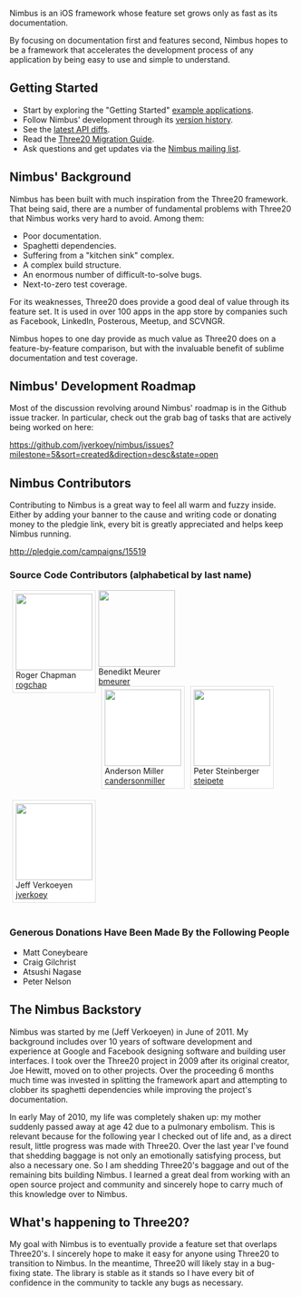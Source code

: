 Nimbus is an iOS framework whose feature set grows only as fast as its documentation.

By focusing on documentation first and features second, Nimbus hopes to be a framework
that accelerates the development process of any application by being easy to use and simple
to understand.

<h2>Getting Started</h2>

- Start by exploring the "Getting Started" <a href="https://github.com/jverkoey/nimbus/tree/master/examples/gettingstarted">example applications</a>.
- Follow Nimbus' development through its <a href="http://jverkoey.github.com/nimbus/group___version-_history.html">version history</a>.
- See the <a href="http://jverkoey.github.com/nimbus/group___version-7-0.html">latest API diffs</a>.
- Read the <a href="http://jverkoey.github.com/nimbus/group___three20-_migration-_guide.html">Three20 Migration Guide</a>.
- Ask questions and get updates via the <a href="http://groups.google.com/group/nimbusios">Nimbus mailing list</a>.

<h2>Nimbus' Background</h2>

Nimbus has been built with much inspiration from the Three20 framework. That being said, there
are a number of fundamental problems with Three20 that Nimbus works very hard to avoid.
Among them:

- Poor documentation.
- Spaghetti dependencies.
- Suffering from a "kitchen sink" complex.
- A complex build structure.
- An enormous number of difficult-to-solve bugs.
- Next-to-zero test coverage.

For its weaknesses, Three20 does provide a good deal of value through its feature set. It is
used in over 100 apps in the app store by companies such as Facebook, LinkedIn, Posterous,
Meetup, and SCVNGR.

Nimbus hopes to one day provide as much value as Three20 does on a feature-by-feature
comparison, but with the invaluable benefit of sublime documentation and test coverage.

<h2>Nimbus' Development Roadmap</h2>

Most of the discussion revolving around Nimbus' roadmap is in the Github issue tracker. In
particular, check out the grab bag of tasks that are actively being worked on here:

https://github.com/jverkoey/nimbus/issues?milestone=5&sort=created&direction=desc&state=open


<h2>Nimbus Contributors</h2>

Contributing to Nimbus is a great way to feel all warm and fuzzy inside. Either by adding your
banner to the cause and writing code or donating money to the pledgie link, every bit is greatly
appreciated and helps keep Nimbus running.

http://pledgie.com/campaigns/15519

<h3>Source Code Contributors (alphabetical by last name)</h3>

<div class="contributor_profile" style="padding: 5px;margin: 0 5px;margin-bottom: 20px;border: 1px solid #DDD;background-color: white;float: left;"> 
<img width="135px" height="135px" src="http://www.gravatar.com/avatar/c28f6b282ad61bff6aa9aba06c62ad66?s=135&amp;d=http://three20.info/gfx/team/silhouette.gif" /> 
<div class="name">Roger Chapman</div> 
<div class="github"><a href="http://github.com/rogchap">rogchap</a></div> 
</div>

<div class="contributor_profile"> 
<img width="135px" height="135px" src="http://www.gravatar.com/avatar/22f25c7b3f0f15a6854fae62bbd3482f?s=135&amp;d=http://three20.info/gfx/team/silhouette.gif" /> 
<div class="name">Benedikt Meurer</div> 
<div class="github"><a href="http://github.com/bmeurer">bmeurer</a></div> 
</div>

<div class="contributor_profile" style="padding: 5px;margin: 0 5px;margin-bottom: 20px;border: 1px solid #DDD;background-color: white;float: left;"> 
<img width="135px" height="135px" src="http://www.gravatar.com/avatar/8d33edcb6695ab66b1e48067e4e3723c?s=135&amp;d=http://three20.info/gfx/team/silhouette.gif" /> 
<div class="name">Anderson Miller</div> 
<div class="github"><a href="http://github.com/candersonmiller">candersonmiller</a></div> 
</div>

<div class="contributor_profile" style="padding: 5px;margin: 0 5px;margin-bottom: 20px;border: 1px solid #DDD;background-color: white;float: left;"> 
<img width="135px" height="135px" src="http://www.gravatar.com/avatar/7adfa1038eb46b001fd5c85a47dffc13?s=135&amp;d=http://three20.info/gfx/team/silhouette.gif" /> 
<div class="name">Peter Steinberger</div> 
<div class="github"><a href="http://github.com/steipete">steipete</a></div> 
</div>

<div class="contributor_profile" style="padding: 5px;margin: 0 5px;margin-bottom: 20px;border: 1px solid #DDD;background-color: white;float: left;"> 
<img width="135px" height="135px" src="http://www.gravatar.com/avatar/f3c8603c353afa79b9f1c77f35efd566?s=135&amp;d=http://three20.info/gfx/team/silhouette.gif" /> 
<div class="name">Jeff Verkoeyen</div> 
<div class="github"><a href="http://github.com/jverkoey">jverkoey</a></div> 
</div>

<div style="clear:both"></div>

<h3>Generous Donations Have Been Made By the Following People</h3>

- Matt Coneybeare
- Craig Gilchrist
- Atsushi Nagase
- Peter Nelson

<h2>The Nimbus Backstory</h2>

Nimbus was started by me (Jeff Verkoeyen) in June of 2011. My background includes over 10 years
of software development and experience at Google and Facebook designing software and
building user interfaces. I took over the Three20 project in 2009 after its original creator,
Joe Hewitt, moved on to other projects. Over the proceeding 6 months much time was invested in
splitting the framework apart and attempting to clobber its spaghetti dependencies while
improving the project's documentation.

In early May of 2010, my life was completely shaken up: my mother suddenly passed
away at age 42 due to a pulmonary embolism. This is relevant because for the following year
I checked out of life and, as a direct result, little progress was made with Three20. Over the
last year I've found that shedding baggage is not only an emotionally satisfying process, but
also a necessary one. So I am shedding Three20's baggage and out of the remaining bits building
Nimbus. I learned a great deal from working with an open source project and community and
sincerely hope to carry much of this knowledge over to Nimbus.


<h2>What's happening to Three20?</h2>

My goal with Nimbus is to eventually provide a feature set that overlaps Three20's. I
sincerely hope to make it easy for anyone using Three20 to transition to Nimbus. In the
meantime, Three20 will likely stay in a bug-fixing state. The library is stable as it stands
so I have every bit of confidence in the community to tackle any bugs as necessary.